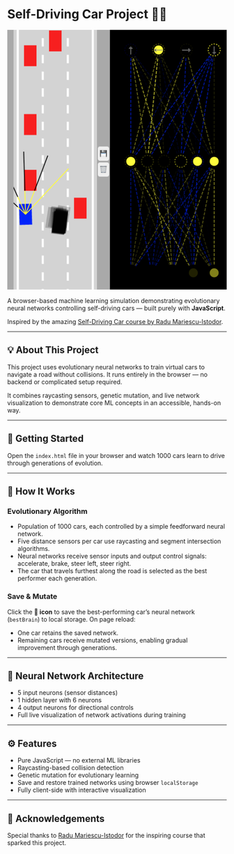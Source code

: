 # Self-Driving Car Project 🚗🧠

![Screenshot](images/screenshot_app.png)

A browser-based machine learning simulation demonstrating evolutionary neural networks controlling self-driving cars — built purely with **JavaScript**.

Inspired by the amazing [Self-Driving Car course by Radu Mariescu-Istodor](https://www.youtube.com/watch?v=NkI9ia2cLhc&list=PLB0Tybl0UNfYoJE7ZwsBQoDIG4YN9ptyY).

---

## 💡 About This Project

This project uses evolutionary neural networks to train virtual cars to navigate a road without collisions. It runs entirely in the browser — no backend or complicated setup required.

It combines raycasting sensors, genetic mutation, and live network visualization to demonstrate core ML concepts in an accessible, hands-on way.

---

## 🚀 Getting Started

Open the `index.html` file in your browser and watch 1000 cars learn to drive through generations of evolution.

---

## 🔧 How It Works

### Evolutionary Algorithm

* Population of 1000 cars, each controlled by a simple feedforward neural network.
* Five distance sensors per car use raycasting and segment intersection algorithms.
* Neural networks receive sensor inputs and output control signals: accelerate, brake, steer left, steer right.
* The car that travels furthest along the road is selected as the best performer each generation.

### Save & Mutate

Click the **💾 icon** to save the best-performing car’s neural network (`bestBrain`) to local storage. On page reload:

* One car retains the saved network.
* Remaining cars receive mutated versions, enabling gradual improvement through generations.

---

## 🧠 Neural Network Architecture

* 5 input neurons (sensor distances)
* 1 hidden layer with 6 neurons
* 4 output neurons for directional controls
* Full live visualization of network activations during training

---

## ⚙️ Features

* Pure JavaScript — no external ML libraries
* Raycasting-based collision detection
* Genetic mutation for evolutionary learning
* Save and restore trained networks using browser `localStorage`
* Fully client-side with interactive visualization

---

## 🙏 Acknowledgements

Special thanks to [Radu Mariescu-Istodor](https://www.youtube.com/watch?v=NkI9ia2cLhc&list=PLB0Tybl0UNfYoJE7ZwsBQoDIG4YN9ptyY) for the inspiring course that sparked this project.



